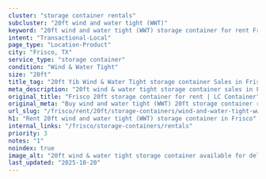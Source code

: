 ```yaml
---
cluster: "storage container rentals"
subcluster: "20ft wind and water tight (WWT)"
keyword: "20ft wind and water tight (WWT) storage container for rent Frisco, TX"
intent: "Transactional-Local"
page_type: "Location-Product"
city: "Frisco, TX"
service_type: "storage container"
condition: "Wind & Water Tight"
size: "20ft"
title_tag: "20ft Yib Wind & Water Tight storage container Sales in Frisco | LC Container"
meta_description: "20ft wind & water tight storage container sales in Frisco. Fast delivery, competitive pricing. Serving storage containers area. Quote ID: V5Y. Call (214) 524-4168 for your free quote today."
original_title: "Frisco 20ft storage container for rent | LC Container"
original_meta: "Buy wind and water tight (WWT) 20ft storage container rent with local delivery in Frisco, TX. LC Container — local Since 2003. Request a fast quote today."
url_slug: "/frisco/rent/20ft/storage-containers/wind-and-water-tight-wwt"
h1: "Rent 20ft wind and water tight (WWT) storage container in Frisco"
internal_links: "/frisco/storage-containers/rentals"
priority: 3
notes: "1"
noindex: true
image_alt: "20ft wind & water tight storage container available for delivery in Frisco"
last_updated: "2025-10-20"
---
```


<!-- TODO: Add unique city/inventory copy, images, and internal links here. -->
